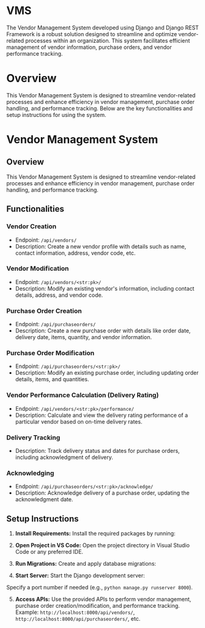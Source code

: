 # VMS
The Vendor Management System developed using Django and Django REST Framework is a robust solution designed to streamline and optimize vendor-related processes within an organization. This system facilitates efficient management of vendor information, purchase orders, and vendor performance tracking.

# Overview
This Vendor Management System is designed to streamline vendor-related processes and enhance efficiency in vendor management, purchase order handling, and performance tracking. Below are the key functionalities and setup instructions for using the system.

# Vendor Management System

## Overview
This Vendor Management System is designed to streamline vendor-related processes and enhance efficiency in vendor management, purchase order handling, and performance tracking.

## Functionalities

### Vendor Creation
- Endpoint: `/api/vendors/`
- Description: Create a new vendor profile with details such as name, contact information, address, vendor code, etc.

### Vendor Modification
- Endpoint: `/api/vendors/<str:pk>/`
- Description: Modify an existing vendor's information, including contact details, address, and vendor code.

### Purchase Order Creation
- Endpoint: `/api/purchaseorders/`
- Description: Create a new purchase order with details like order date, delivery date, items, quantity, and vendor information.

### Purchase Order Modification
- Endpoint: `/api/purchaseorders/<str:pk>/`
- Description: Modify an existing purchase order, including updating order details, items, and quantities.

### Vendor Performance Calculation (Delivery Rating)
- Endpoint: `/api/vendors/<str:pk>/performance/`
- Description: Calculate and view the delivery rating performance of a particular vendor based on on-time delivery rates.

### Delivery Tracking
- Description: Track delivery status and dates for purchase orders, including acknowledgment of delivery.

### Acknowledging
- Endpoint: `/api/purchaseorders/<str:pk>/acknowledge/`
- Description: Acknowledge delivery of a purchase order, updating the acknowledgment date.

## Setup Instructions

1. **Install Requirements:**
   Install the required packages by running:

2. **Open Project in VS Code:**
Open the project directory in Visual Studio Code or any preferred IDE.

3. **Run Migrations:**
Create and apply database migrations:

4. **Start Server:**
Start the Django development server:
   
Specify a port number if needed (e.g., `python manage.py runserver 8000`).

5. **Access APIs:**
Use the provided APIs to perform vendor management, purchase order creation/modification, and performance tracking.
Example: `http://localhost:8000/api/vendors/`, `http://localhost:8000/api/purchaseorders/`, etc.


